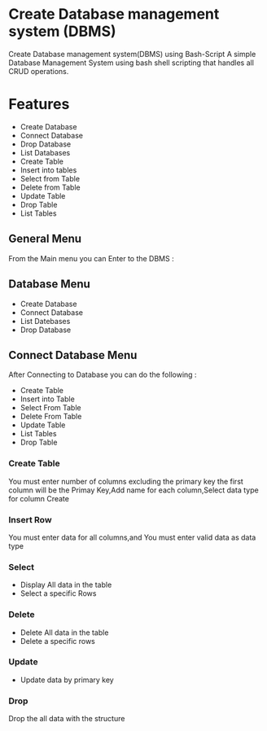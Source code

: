 # Create Database management system (DBMS)

Create Database management system(DBMS) using Bash-Script A simple Database Management System using bash shell scripting that handles all CRUD operations.

# Features

 * Create Database
 * Connect Database
 * Drop Database
 * List Databases
 * Create Table
 * Insert into tables
 * Select from Table
 * Delete from Table
 * Update Table
 * Drop Table
 * List Tables
 ## General Menu 
 From the Main menu you can Enter to the DBMS :

## Database Menu
* Create Database
* Connect Database
* List Datebases
* Drop Database
## Connect Database Menu
After Connecting to Database you can do the following :
* Create Table
* Insert into Table
* Select From Table
* Delete From Table
* Update Table
* List Tables
* Drop Table

### Create Table
You must enter number of columns excluding the primary key the first column will be the Primay Key,Add name for each column,Select data type for column 
Create 

### Insert Row
You must enter data for all columns,and You must enter valid data as data type

### Select
* Display All data in the table
* Select  a specific Rows

### Delete
* Delete All data in the table
* Delete a specific rows

### Update
* Update data by primary key  
### Drop
Drop the all data with the structure
